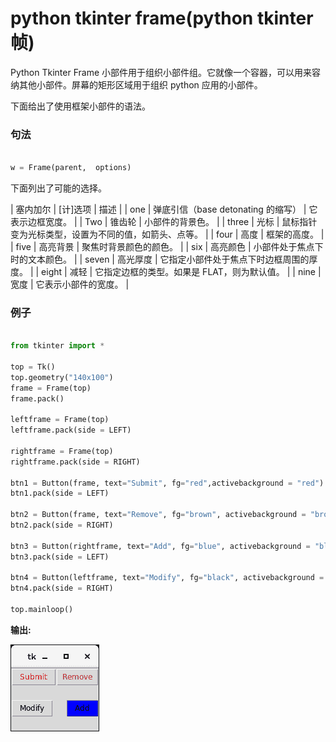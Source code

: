 # python tkinter frame(python tkinter 帧)



Python Tkinter Frame 小部件用于组织小部件组。它就像一个容器，可以用来容纳其他小部件。屏幕的矩形区域用于组织 python 应用的小部件。

下面给出了使用框架小部件的语法。

### 句法

```py

w = Frame(parent,  options)

```

下面列出了可能的选择。

| 塞内加尔 | [计]选项 | 描述 |
| one | 弹底引信（base detonating 的缩写） | 它表示边框宽度。 |
| Two | 锥齿轮 | 小部件的背景色。 |
| three | 光标 | 鼠标指针变为光标类型，设置为不同的值，如箭头、点等。 |
| four | 高度 | 框架的高度。 |
| five | 高亮背景 | 聚焦时背景颜色的颜色。 |
| six | 高亮颜色 | 小部件处于焦点下时的文本颜色。 |
| seven | 高光厚度 | 它指定小部件处于焦点下时边框周围的厚度。 |
| eight | 减轻 | 它指定边框的类型。如果是 FLAT，则为默认值。 |
| nine | 宽度 | 它表示小部件的宽度。 |

### 例子

```py

from tkinter import *

top = Tk()
top.geometry("140x100")
frame = Frame(top)
frame.pack()

leftframe = Frame(top)
leftframe.pack(side = LEFT)

rightframe = Frame(top)
rightframe.pack(side = RIGHT)

btn1 = Button(frame, text="Submit", fg="red",activebackground = "red")
btn1.pack(side = LEFT)

btn2 = Button(frame, text="Remove", fg="brown", activebackground = "brown")
btn2.pack(side = RIGHT)

btn3 = Button(rightframe, text="Add", fg="blue", activebackground = "blue")
btn3.pack(side = LEFT)

btn4 = Button(leftframe, text="Modify", fg="black", activebackground = "white")
btn4.pack(side = RIGHT)

top.mainloop()

```

**输出:**

![Python Tkinter Frame](img/2e7a78079cf6181f467bf1a1f4464956.png)